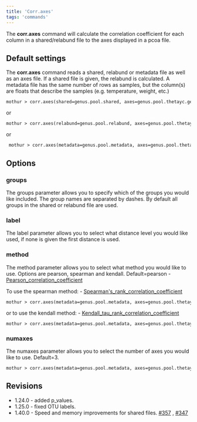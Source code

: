 ```yaml
---
title: 'Corr.axes'
tags: 'commands'
---
```

The **corr.axes** command will calculate the
correlation coefficient for each column in a shared/relabund file to the
axes displayed in a pcoa file.


## Default settings

The **corr.axes** command reads a shared, relabund
or metadata file as well as an axes file. If a shared file is given, the
relabund is calculated. A metadata file has the same number of rows as
samples, but the column(s) are floats that describe the samples (e.g.
temperature, weight, etc.)

    mothur > corr.axes(shared=genus.pool.shared, axes=genus.pool.thetayc.genus.lt.pcoa)

or

    mothur > corr.axes(relabund=genus.pool.relabund, axes=genus.pool.thetayc.genus.lt.pcoa)

or

     mothur > corr.axes(metadata=genus.pool.metadata, axes=genus.pool.thetayc.genus.lt.pcoa)

## Options

### groups

The groups parameter allows you to specify which of the groups you would
like included. The group names are separated by dashes. By default all
groups in the shared or relabund file are used.

### label

The label parameter allows you to select what distance level you would
like used, if none is given the first distance is used.

### method

The method parameter allows you to select what method you would like to
use. Options are pearson, spearman and kendall. Default=pearson -
[Pearson_correlation_coefficient](Pearson_correlation_coefficient)

To use the spearman method: -
[Spearman's_rank_correlation_coefficient](Spearman's_rank_correlation_coefficient)

    mothur > corr.axes(metadata=genus.pool.metadata, axes=genus.pool.thetayc.genus.lt.pcoa, method=spearman)

or to use the kendall method: -
[Kendall_tau_rank_correlation_coefficient](Kendall_tau_rank_correlation_coefficient)

    mothur > corr.axes(metadata=genus.pool.metadata, axes=genus.pool.thetayc.genus.lt.pcoa, method=kendall)

### numaxes

The numaxes parameter allows you to select the number of axes you would
like to use. Default=3.

    mothur > corr.axes(metadata=genus.pool.metadata, axes=genus.pool.thetayc.genus.lt.pcoa, numaxes=2)

## Revisions

-   1.24.0 - added p\_values.
-   1.25.0 - fixed OTU labels.
-   1.40.0 - Speed and memory improvements for shared files.
    [\#357](https://github.com/mothur/mothur/issues/357) ,
    [\#347](https://github.com/mothur/mothur/issues/347)


